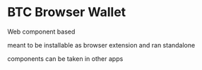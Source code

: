 # BTC Browser Wallet

Web component based 

meant to be installable as browser extension and ran standalone

components can be taken in other apps


